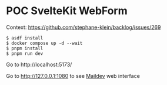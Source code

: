# POC SvelteKit WebForm

Context: https://github.com/stephane-klein/backlog/issues/269

```
$ asdf install
$ docker compose up -d --wait
$ pnpm install
$ pnpm run dev
```

Go to http://localhost:5173/

Go to http://127.0.0.1:1080 to see [Maildev](https://github.com/maildev/maildev) web interface
